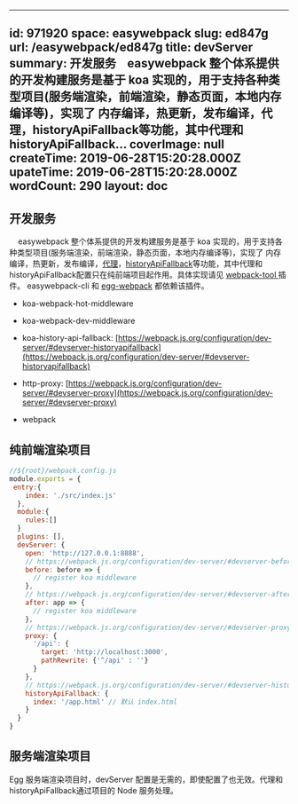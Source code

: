 
---
id: 971920
space: easywebpack
slug: ed847g
url: /easywebpack/ed847g
title: devServer
summary: 开发服务    easywebpack 整个体系提供的开发构建服务是基于 koa 实现的，用于支持各种类型项目(服务端渲染，前端渲染，静态页面，本地内存编译等)，实现了 内存编译，热更新，发布编译，代理，historyApiFallback等功能，其中代理和historyApiFallback...
coverImage: null
createTime: 2019-06-28T15:20:28.000Z 
upateTime: 2019-06-28T15:20:28.000Z
wordCount: 290
layout: doc
---

## 开发服务

    easywebpack 整个体系提供的开发构建服务是基于 koa 实现的，用于支持各种类型项目(服务端渲染，前端渲染，静态页面，本地内存编译等)，实现了 内存编译，热更新，发布编译，[代理](https://webpack.js.org/configuration/dev-server/#devserver-proxy)，[historyApiFallback](https://webpack.js.org/configuration/dev-server/#devserver-historyapifallback)等功能，其中代理和historyApiFallback配置只在纯前端项目起作用。具体实现请见 [webpack-tool ](https://github.com/easy-team/webpack-tool)插件。 easywebpack-cli  和 [egg-webpack](https://github.com/easy-team/egg-webpack) 都依赖该插件。

- koa-webpack-hot-middleware

- koa-webpack-dev-middleware

- koa-history-api-fallback: [https://webpack.js.org/configuration/dev-server/#devserver-historyapifallback](https://webpack.js.org/configuration/dev-server/#devserver-historyapifallback)

- http-proxy: [https://webpack.js.org/configuration/dev-server/#devserver-proxy](https://webpack.js.org/configuration/dev-server/#devserver-proxy)

- webpack



## 纯前端渲染项目

```javascript
//${root}/webpack.config.js
module.exports = {
 entry:{
    index: './src/index.js'
  },
  module:{
    rules:[]
  }
  plugins: [],
  devServer: { 
    open: 'http://127.0.0.1:8888',
    // https://webpack.js.org/configuration/dev-server/#devserver-before
    before: before => { 
      // register koa middleware
    },
    // https://webpack.js.org/configuration/dev-server/#devserver-after
    after: app => {
      // register koa middleware
    },
    // https://webpack.js.org/configuration/dev-server/#devserver-proxy
    proxy: {
      '/api': {
        target: 'http://localhost:3000',
        pathRewrite: {'^/api' : ''}
      }
    },
    // https://webpack.js.org/configuration/dev-server/#devserver-historyapifallback
    historyApiFallback: {
      index: '/app.html' // 默认 index.html
    }
  }
}
```




## 服务端渲染项目

Egg 服务端渲染项目时，devServer 配置是无需的，即使配置了也无效。代理和historyApiFallback通过项目的 Node 服务处理。


  